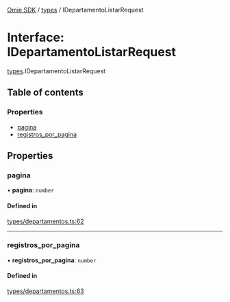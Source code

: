 [Omie SDK](../README.md) / [types](../modules/types.md) / IDepartamentoListarRequest

# Interface: IDepartamentoListarRequest

[types](../modules/types.md).IDepartamentoListarRequest

## Table of contents

### Properties

- [pagina](types.IDepartamentoListarRequest.md#pagina)
- [registros\_por\_pagina](types.IDepartamentoListarRequest.md#registros_por_pagina)

## Properties

### pagina

• **pagina**: `number`

#### Defined in

[types/departamentos.ts:62](https://github.com/lucas-bogos/omie-sdk/blob/f0ca102/src/types/departamentos.ts#L62)

___

### registros\_por\_pagina

• **registros\_por\_pagina**: `number`

#### Defined in

[types/departamentos.ts:63](https://github.com/lucas-bogos/omie-sdk/blob/f0ca102/src/types/departamentos.ts#L63)
